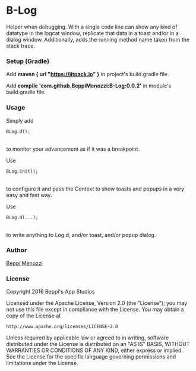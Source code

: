 # B-Log

Helper when debugging.
With a single code line can show any kind of datatype in the logcat window, replicate that data in a toast and/or in a dialog window.
Additionally, adds the running method name taken from the stack trace.

### Setup (Gradle)
Add **maven { url "https://jitpack.io" }** in project's build.gradle file.

Add **compile 'com.github.BeppiMenozzi:B-Log:0.0.2'** in module's build.gradle file.

### Usage
Simply add<br>

    BLog.d();
    
<br> to monitor your advancement as if it was a breakpoint.

Use <br>
    
    BLog.init();
    
<br> to configure it and pass the Context to show toasts and popups in a very easy and fast way.

Use <br>

    BLog.d(...);

<br> to write anything to Log.d, and/or toast, and/or popup dialog.

### Author

[Beppi Menozzi](http://www.beppi.it)

### License

Copyright 2016 Beppi's App Studios

Licensed under the Apache License, Version 2.0 (the "License");
you may not use this file except in compliance with the License.
You may obtain a copy of the License at

    http://www.apache.org/licenses/LICENSE-2.0

Unless required by applicable law or agreed to in writing, software
distributed under the License is distributed on an "AS IS" BASIS,
WITHOUT WARRANTIES OR CONDITIONS OF ANY KIND, either express or implied.
See the License for the specific language governing permissions and
limitations under the License.

